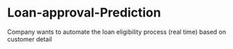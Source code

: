 # Loan-approval-Prediction
Company wants to automate the loan eligibility process (real time) based on customer detail
